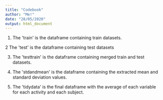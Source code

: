 ```yaml
---
title: "Codebook"
author: "Me!"
date: "28/05/2020"
output: html_document
---
```

 
1. The 'train' is the dataframe containing train datasets.

2  The 'test' is the dataframe containing test datasets

3. The 'testtrain' is the dataframe containing merged train and test datasets.

4. The 'stdandmean' is the dataframe containing the extracted mean and standard deviation values.

5. The 'tidydata' is the final dataframe with the average of each variable for each activity and each subject.